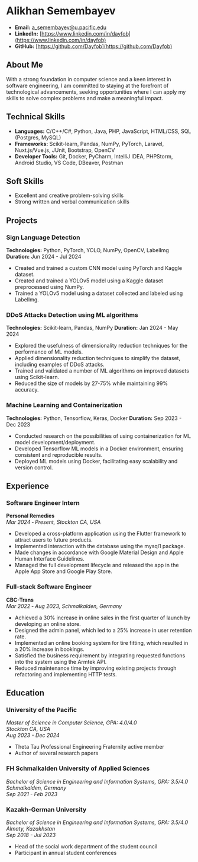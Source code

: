 # Alikhan Semembayev

- **Email:** [a_semembayev@u.pacific.edu](mailto:a_semembayev@u.pacific.edu)
- **LinkedIn:** [https://www.linkedin.com/in/dayfob](https://www.linkedin.com/in/dayfob)
- **GitHub:** [https://github.com/Dayfob](https://github.com/Dayfob)

## About Me
With a strong foundation in computer science and a keen interest in software engineering, I am committed to staying at the forefront of technological advancements, seeking opportunities where I can apply my skills to solve complex problems and make a meaningful impact.

## Technical Skills
- **Languages:** C/C++/C#, Python, Java, PHP, JavaScript, HTML/CSS, SQL (Postgres, MySQL)
- **Frameworks:** Scikit-learn, Pandas, NumPy, PyTorch, Laravel, Nuxt.js/Vue.js, JUnit, Bootstrap, OpenCV
- **Developer Tools:** Git, Docker, PyCharm, IntelliJ IDEA, PHPStorm, Android Studio, VS Code, DBeaver, Postman

## Soft Skills
- Excellent and creative problem-solving skills
- Strong written and verbal communication skills

## Projects

### Sign Language Detection
**Technologies:** Python, PyTorch, YOLO, NumPy, OpenCV, LabelImg
**Duration:** Jun 2024 - Jul 2024
- Created and trained a custom CNN model using PyTorch and Kaggle dataset.
- Created and trained a YOLOv5 model using a Kaggle dataset preprocessed using NumPy.
- Trained a YOLOv5 model using a dataset collected and labeled using LabelImg.

### DDoS Attacks Detection using ML algorithms
**Technologies:** Scikit-learn, Pandas, NumPy
**Duration:** Jan 2024 - May 2024
- Explored the usefulness of dimensionality reduction techniques for the performance of ML models.
- Applied dimensionality reduction techniques to simplify the dataset, including examples of DDoS attacks.
- Trained and validated a number of ML algorithms on improved datasets using Scikit-learn.
- Reduced the size of models by 27-75% while maintaining 99% accuracy.

### Machine Learning and Containerization
**Technologies:** Python, Tensorflow, Keras, Docker
**Duration:** Sep 2023 - Dec 2023
- Conducted research on the possibilities of using containerization for ML model development/deployment.
- Developed Tensorflow ML models in a Docker environment, ensuring consistent and reproducible results.
- Deployed ML models using Docker, facilitating easy scalability and version control.

## Experience

### Software Engineer Intern
**Personal Remedies**  
*Mar 2024 ‐ Present, Stockton CA, USA*
- Developed a cross-platform application using the Flutter framework to attract users to future products.
- Implemented interaction with the database using the mysql1 package.
- Made changes in accordance with Google Material Design and Apple Human Interface Guidelines.
- Managed the full development lifecycle and released the app in the Apple App Store and Google Play Store.

### Full-stack Software Engineer
**CBC-Trans**  
*Mar 2022 ‐ Aug 2023, Schmalkalden, Germany*
- Achieved a 30% increase in online sales in the first quarter of launch by developing an online store.
- Designed the admin panel, which led to a 25% increase in user retention rate.
- Implemented an online booking system for tire fitting, which resulted in a 20% increase in bookings.
- Satisfied the business requirement by integrating requested functions into the system using the Armtek API.
- Reduced maintenance time by improving existing projects through refactoring and implementing HTTP tests.

## Education

### University of the Pacific
*Master of Science in Computer Science, GPA: 4.0/4.0*  
*Stockton CA, USA*  
*Aug 2023 - Dec 2024*
- Theta Tau Professional Engineering Fraternity active member
- Author of several research papers

### FH Schmalkalden University of Applied Sciences
*Bachelor of Science in Engineering and Information Systems, GPA: 3.5/4.0*  
*Schmalkalden, Germany*  
*Sep 2021 - Feb 2023*

### Kazakh-German University
*Bachelor of Science in Engineering and Information Systems, GPA: 3.5/4.0*  
*Almaty, Kazakhstan*  
*Sep 2018 - Jul 2023*
- Head of the social work department of the student council
- Participant in annual student conferences
